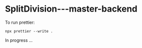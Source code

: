 # SplitDivision---master-backend

To run prettier:

```
npx prettier --write .
```

In progress ...
